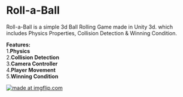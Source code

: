 # Roll-a-Ball
Roll-a-Ball is a simple 3d Ball Rolling Game made in Unity 3d. which includes Physics Properties, Collision Detection &amp; Winning Condition.

**Features:**      
1.**Physics**  
2.**Collision Detection**    
3.**Camera Controller**   
4.**Player Movement**   
5.**Winning Condition** 

<a href="https://imgflip.com/gif/378k6t"><img src="https://i.imgflip.com/378k6t.gif" title="made at imgflip.com"/></a>
